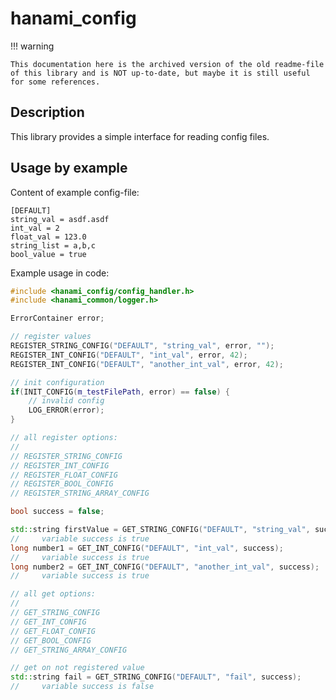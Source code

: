 # hanami_config

!!! warning

    This documentation here is the archived version of the old readme-file of this library and is NOT up-to-date, but maybe it is still useful for some references.

## Description

This library provides a simple interface for reading config files.

## Usage by example

Content of example config-file:

```
[DEFAULT]
string_val = asdf.asdf
int_val = 2
float_val = 123.0
string_list = a,b,c
bool_value = true
```

Example usage in code:

```cpp
#include <hanami_config/config_handler.h>
#include <hanami_common/logger.h>

ErrorContainer error;

// register values
REGISTER_STRING_CONFIG("DEFAULT", "string_val", error, "");
REGISTER_INT_CONFIG("DEFAULT", "int_val", error, 42);
REGISTER_INT_CONFIG("DEFAULT", "another_int_val", error, 42);

// init configuration
if(INIT_CONFIG(m_testFilePath, error) == false) {
	// invalid config
	LOG_ERROR(error);
}

// all register options:
//
// REGISTER_STRING_CONFIG
// REGISTER_INT_CONFIG
// REGISTER_FLOAT_CONFIG
// REGISTER_BOOL_CONFIG
// REGISTER_STRING_ARRAY_CONFIG

bool success = false;

std::string firstValue = GET_STRING_CONFIG("DEFAULT", "string_val", success);
//     variable success is true
long number1 = GET_INT_CONFIG("DEFAULT", "int_val", success);
//     variable success is true
long number2 = GET_INT_CONFIG("DEFAULT", "another_int_val", success);
//     variable success is true

// all get options:
//
// GET_STRING_CONFIG
// GET_INT_CONFIG
// GET_FLOAT_CONFIG
// GET_BOOL_CONFIG
// GET_STRING_ARRAY_CONFIG

// get on not registered value
std::string fail = GET_STRING_CONFIG("DEFAULT", "fail", success);
//     variable success is false
```
